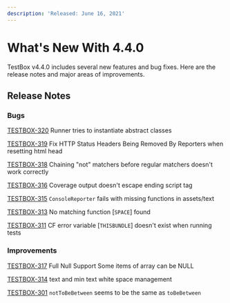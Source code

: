 ```yaml
---
description: 'Released: June 16, 2021'
---
```


# What's New With 4.4.0

TestBox v4.4.0 includes several new features and bug fixes.  Here are the release notes and major areas of improvements.

## Release Notes

### Bugs

[TESTBOX-320](https://ortussolutions.atlassian.net/browse/TESTBOX-320) Runner tries to instantiate abstract classes

[TESTBOX-319](https://ortussolutions.atlassian.net/browse/TESTBOX-319) Fix HTTP Status Headers Being Removed By Reporters when resetting html head

[TESTBOX-318](https://ortussolutions.atlassian.net/browse/TESTBOX-318) Chaining "not" matchers before regular matchers doesn't work correctly

[TESTBOX-316](https://ortussolutions.atlassian.net/browse/TESTBOX-316) Coverage output doesn't escape ending script tag

[TESTBOX-315](https://ortussolutions.atlassian.net/browse/TESTBOX-315) `ConsoleReporter` fails with missing functions in assets/text

[TESTBOX-313](https://ortussolutions.atlassian.net/browse/TESTBOX-313) No matching function \[`SPACE`] found

[TESTBOX-311](https://ortussolutions.atlassian.net/browse/TESTBOX-311) CF error variable \[`THISBUNDLE`] doesn't exist when running tests

### Improvements

[TESTBOX-317](https://ortussolutions.atlassian.net/browse/TESTBOX-317) Full Null Support Some items of array can be NULL

[TESTBOX-314](https://ortussolutions.atlassian.net/browse/TESTBOX-314) text and min text white space management

[TESTBOX-301](https://ortussolutions.atlassian.net/browse/TESTBOX-301) `notToBeBetween` seems to be the same as `toBeBetween`
